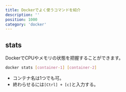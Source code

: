 ```yaml
---
title: Dockerでよく使うコマンドを紹介
description: ''
position: 1000
category: 'docker'
---
```



## stats
DockerでCPUやメモリの状態を把握することができます。

```bash
docker stats [container-1] [container-2]
```

* コンテナ名は1つでも可。
* 終わらせるには`[Ctrl] + [c]`と入力する。
